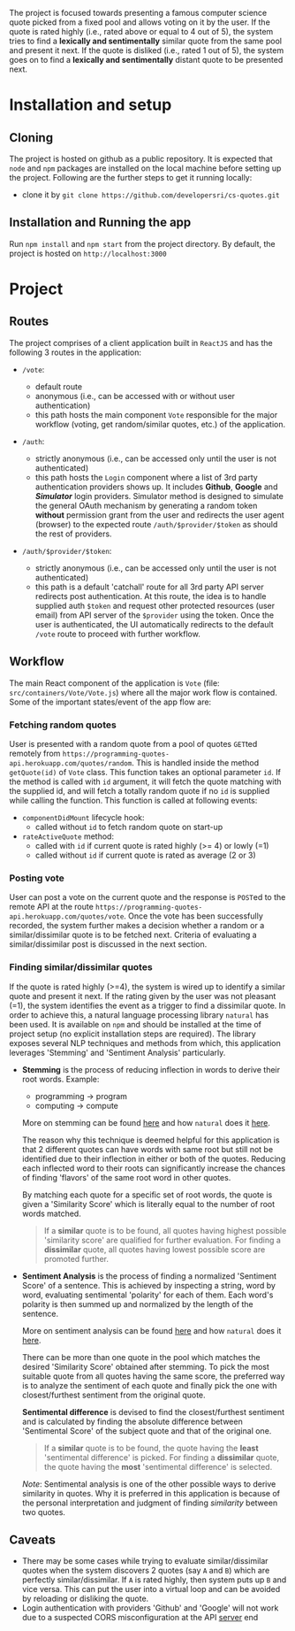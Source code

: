 The project is focused towards presenting a famous computer science quote picked from a fixed pool and allows voting on it by the user. If the quote is rated highly (i.e., rated above or equal to 4 out of 5), the system tries to find a **lexically and sentimentally** similar quote from the same pool and present it next. If the quote is disliked (i.e., rated 1 out of 5), the system goes on to find a **lexically and sentimentally** distant quote to be presented next.


# Installation and setup

## Cloning

The project is hosted on github as a public repository. It is expected that `node` and `npm` packages are installed on the local machine before setting up the project. Following are the further steps to get it running locally:

- clone it by `git clone https://github.com/developersri/cs-quotes.git`

## Installation and Running the app

Run `npm install` and `npm start` from the project directory. By default, the project is hosted on `http://localhost:3000`


# Project

## Routes

The project comprises of a client application built in `ReactJS` and has the following 3 routes in the application:

- `/vote`:
  - default route
  - anonymous (i.e., can be accessed with or without user authentication)
  - this path hosts the main component `Vote` responsible for the major workflow (voting, get random/similar quotes, etc.) of the application.

- `/auth`:
  - strictly anonymous (i.e., can be accessed only until the user is not authenticated)
  - this path hosts the `Login` component where a list of 3rd party authentication providers shows up. It includes **Github**, **Google** and **_Simulator_** login providers. Simulator method is designed to simulate the general OAuth mechanism by generating a random token **without** permission grant from the user and redirects the user agent (browser) to the expected route `/auth/$provider/$token` as should the rest of providers.

- `/auth/$provider/$token`:
  - strictly anonymous (i.e., can be accessed only until the user is not authenticated)
  - this path is a default 'catchall' route for all 3rd party API server redirects post authentication. At this route, the idea is to handle supplied auth `$token` and request other protected resources (user email) from API server of the `$provider` using the token. Once the user is authenticated, the UI automatically redirects to the default `/vote` route to proceed with further workflow.


## Workflow

The main React component of the application is `Vote` (file: `src/containers/Vote/Vote.js`) where all the major work flow is contained. Some of the important states/event of the app flow are:

### Fetching random quotes

User is presented with a random quote from a pool of quotes `GET`ted remotely from `https://programming-quotes-api.herokuapp.com/quotes/random`. This is handled inside the method `getQuote(id)` of `Vote` class. This function takes an optional parameter `id`. If the method is called with `id` argument, it will fetch the quote matching with the supplied id, and will fetch a totally random quote if no `id` is supplied while calling the function. This function is called at following events:

- `componentDidMount` lifecycle hook:
  - called without `id` to fetch random quote on start-up
- `rateActiveQuote` method:
  - called with `id` if current quote is rated highly (>= 4) or lowly (=1)
  - called without `id` if current quote is rated as average (2 or 3)

### Posting vote

User can post a vote on the current quote and the response is `POST`ed to the remote API at the route `https://programming-quotes-api.herokuapp.com/quotes/vote`.
Once the vote has been successfully recorded, the system further makes a decision whether a random or a similar/dissimilar quote is to be fetched next. Criteria of evaluating a similar/dissimilar post is discussed in the next section.

### Finding similar/dissimilar quotes

If the quote is rated highly (>=4), the system is wired up to identify a similar quote and present it next. If the rating given by the user was not pleasant (=1), the system identifies the event as a trigger to find a dissimilar quote. In order to achieve this, a natural language processing library `natural` has been used. It is available on `npm` and should be installed at the time of project setup (no explicit installation steps are required). The library exposes several NLP techniques and methods from which, this application leverages 'Stemming' and 'Sentiment Analysis' particularly.

- **Stemming** is the process of reducing inflection in words to derive their root words.  Example:
  - programming -> program
  - computing -> compute

  More on stemming can be found [here](https://en.wikipedia.org/wiki/Stemming) and how `natural` does it [here](https://www.npmjs.com/package/natural#stemmers).

  The reason why this technique is deemed helpful for this application is that 2 different quotes can have words with same root but still not be identified due to their inflection in either or both of the quotes. Reducing each inflected word to their roots can significantly increase the chances of finding 'flavors' of the same root word in other quotes.

  By matching each quote for a specific set of root words, the quote is given a 'Similarity Score' which is literally equal to the number of root words matched.

  > If a **similar** quote is to be found, all quotes having highest possible 'similarity score' are qualified for further evaluation.
  > For finding a **dissimilar** quote, all quotes having lowest possible score are promoted further.

- **Sentiment Analysis** is the process of finding a normalized 'Sentiment Score' of a sentence. This is achieved by inspecting a string, word by word, evaluating sentimental 'polarity' for each of them. Each word's polarity is then summed up and normalized by the length of the sentence.

  More on sentiment analysis can be found [here](https://en.wikipedia.org/wiki/Sentiment_analysis) and how `natural` does it [here](https://www.npmjs.com/package/natural#sentiment-analysis).

  There can be more than one quote in the pool which matches the desired 'Similarity Score' obtained after stemming. To pick the most suitable quote from all quotes having the same score, the preferred way is to analyze the sentiment of each quote and finally pick the one with closest/furthest sentiment from the original quote.

  **Sentimental difference** is devised to find the closest/furthest sentiment and is calculated by finding the absolute difference between 'Sentimental Score' of the subject quote and that of the original one.

  > If a **similar** quote is to be found, the quote having the **least** 'sentimental difference' is picked.
  > For finding a **dissimilar** quote, the quote having the **most** 'sentimental difference' is selected.

  *Note*: Sentimental analysis is one of the other possible ways to derive similarity in quotes. Why it is preferred in this application is because of the personal interpretation and judgment of finding *similarity* between two quotes.


## Caveats

- There may be some cases while trying to evaluate similar/dissimilar quotes when the system discovers 2 quotes (say `A` and `B`) which are perfectly similar/dissimilar. If `A` is rated highly, then system puts up `B` and vice versa. This can put the user into a virtual loop and can be avoided by reloading or disliking the quote.
- Login authentication with providers 'Github' and 'Google' will not work due to a suspected CORS misconfiguration at the API [server](https://programming-quotes-api.herokuapp.com) end
